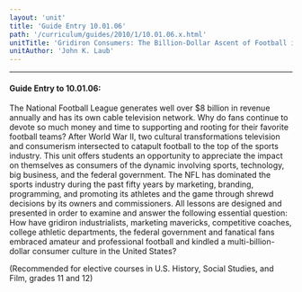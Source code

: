 ```yaml
---
layout: 'unit'
title: 'Guide Entry 10.01.06'
path: '/curriculum/guides/2010/1/10.01.06.x.html'
unitTitle: 'Gridiron Consumers: The Billion-Dollar Ascent of Football in America'
unitAuthor: 'John K. Laub'
---
```


<body>
<hr/>
 <h4>
  Guide Entry to 10.01.06:
 </h4>
 <p>
  The National Football League generates well over $8 billion in revenue annually and has its own cable television network. Why do fans continue to devote so much money and time to supporting and rooting for their favorite football teams? After World War II, two cultural transformations television and consumerism  intersected to catapult football to the top of the sports industry. This unit offers students an opportunity to appreciate the impact on themselves as consumers of the dynamic involving sports, technology, big business, and the federal government. The NFL has dominated the sports industry during the past fifty years by marketing, branding, programming, and promoting its athletes and the game through shrewd decisions by its owners and commissioners. All lessons are designed and presented in order to examine and answer the following essential question: How have gridiron industrialists, marketing mavericks, competitive coaches, college athletic departments, the federal government and fanatical fans embraced amateur and professional football and kindled a multi-billion-dollar consumer culture in the United States?
 </p>
<p>
  (Recommended for  elective courses in U.S. History, Social Studies, and Film, grades 11 and 12)
 </p>

</body>
